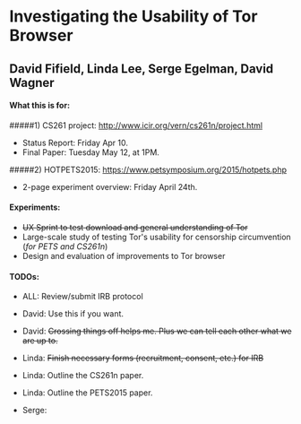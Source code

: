 # Investigating the Usability of Tor Browser
## David Fifield, Linda Lee, Serge Egelman, David Wagner

#### What this is for:
#####1) CS261 project: http://www.icir.org/vern/cs261n/project.html 
* Status Report: Friday Apr 10.
* Final Paper: Tuesday May 12, at 1PM. 

#####2) HOTPETS2015: https://www.petsymposium.org/2015/hotpets.php
* 2-page experiment overview: Friday April 24th. 

#### Experiments: 
- ~~UX Sprint to test download and general understanding of Tor~~
- Large-scale study of testing Tor's usability for censorship circumvention (*for PETS and CS261n*)
- Design and evaluation of improvements to Tor browser

#### TODOs: 
* ALL: Review/submit IRB protocol

* David: Use this if you want.
* David: ~~Crossing things off helps me. Plus we can tell each other what we are up to.~~

* Linda: ~~Finish necessary forms (recruitment, consent, etc.) for IRB~~
* Linda: Outline the CS261n paper.
* Linda: Outline the PETS2015 paper. 

* Serge: <Serge TODOS here>

